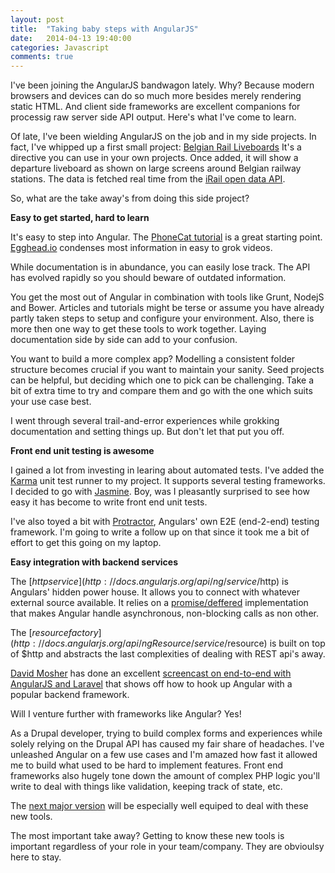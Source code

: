 ```yaml
---
layout: post
title:  "Taking baby steps with AngularJS"
date:   2014-04-13 19:40:00
categories: Javascript
comments: true
---
```

I've been joining the AngularJS bandwagon lately. Why? Because modern browsers and devices can do so much more besides merely rendering static HTML. And client side frameworks are excellent companions for processig raw server side API output. Here's what I've come to learn.

Of late, I've been wielding AngularJS on the job and in my side projects. In fact, I've whipped up a first small project: [Belgian Rail Liveboards](http://netsensei.github.io/angular-br-liveboards/) It's a directive you can use in your own projects. Once added, it will show a departure liveboard as shown on large screens around Belgian railway stations. The data is fetched real time from the [iRail open data API](http://data.irail.be/).

So, what are the take away's from doing this side project?

**Easy to get started, hard to learn**

It's easy to step into Angular. The [PhoneCat tutorial](http://docs.angularjs.org/tutorial) is a great starting point. [Egghead.io](https://egghead.io/) condenses most information in easy to grok videos.

While documentation is in abundance, you can easily lose track. The API has evolved rapidly so you should beware of outdated information.

You get the most out of Angular in combination with tools like Grunt, NodejS and Bower. Articles and tutorials might be terse or assume you have already partly taken steps to setup and configure your environment. Also, there is more then one way to get these tools to work together. Laying documentation side by side can add to your confusion.

You want to build a more complex app? Modelling a consistent folder structure becomes crucial if you want to maintain your sanity. Seed projects can be helpful, but deciding which one to pick can be challenging. Take a bit of extra time to try and compare them and go with the one which suits your use case best.

I went through several trail-and-error experiences while grokking documentation and setting things up. But don't let that put you off.

**Front end unit testing is awesome**

I gained a lot from investing in learing about automated tests. I've added the [Karma](http://karma-runner.github.io/0.12/index.html) unit test runner to my project. It supports several testing frameworks. I decided to go with [Jasmine](http://jasmine.github.io/). Boy, was I pleasantly surprised to see how easy it has become to write front end unit tests.

I've also toyed a bit with [Protractor](https://github.com/angular/protractor), Angulars' own E2E (end-2-end) testing framework. I'm going to write a follow up on that since it took me a bit of effort to get this going on my laptop.

**Easy integration with backend services**

The [$http service](http://docs.angularjs.org/api/ng/service/$http) is Angulars' hidden power house. It allows you to connect with whatever external source available. It relies on a [promise/deffered](http://docs.angularjs.org/api/ng/service/$q) implementation that makes Angular handle asynchronous, non-blocking calls as non other.

The [$resource factory](http://docs.angularjs.org/api/ngResource/service/$resource) is built on top of $http and abstracts the last complexities of dealing with REST api's away.

[David Mosher](http://blog.davemo.com/) has done an excellent [screencast on end-to-end with AngularJS and Laravel](http://blog.davemo.com/posts/2013-05-21-end-to-end-with-angularjs.html) that shows off how to hook up Angular with a popular backend framework.

Will I venture further with frameworks like Angular? Yes!

As a Drupal developer, trying to build complex forms and experiences while solely relying on the Drupal API has caused my fair share of headaches. I've unleashed Angular on a few use cases and I'm amazed how fast it allowed me to build what used to be hard to implement features. Front end frameworks also hugely tone down the amount of complex PHP logic you'll write to deal with things like validation, keeping track of state, etc.

The [next major version](https://drupal.org/drupal-8.0) will be especially well equiped to deal with these new tools.

The most important take away? Getting to know these new tools is important regardless of your role in your team/company. They are obvioulsy here to stay.

